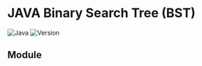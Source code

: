 # JAVA Binary Search Tree (BST)
![Java](https://img.shields.io/badge/Language-Java-blue)
![Version](https://img.shields.io/badge/1.0-orange)

## Module

